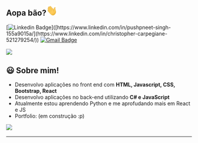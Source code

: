 <h2> Aopa bão?<img src="https://raw.githubusercontent.com/ABSphreak/ABSphreak/master/gifs/Hi.gif" width="30px"></h2>

[![Linkedin Badge](https://img.shields.io/badge/-Christopher_Rocha-blue?style=flat-square&logo=Linkedin&logoColor=white&link=[https://www.linkedin.com/in/christopher-carpegiane-521279254/](https://www.linkedin.com/in/christopher-carpegiane-521279254/)](https://www.linkedin.com/in/christopher-carpegiane-521279254/))]([https://www.linkedin.com/in/pushpneet-singh-155a9015a/](https://www.linkedin.com/in/christopher-carpegiane-521279254/)) 
[![Gmail Badge](https://img.shields.io/badge/-christophercarpegiane.dev@gmail.com-c14438?style=flat-square&logo=Gmail&logoColor=white&link=mailto:christophercarpegiane.dev@gmail.com)](mailto:christophercarpegiane.dev@gmail.com)

<img align='center' src='https://user-images.githubusercontent.com/5713670/87202985-820dcb80-c2b6-11ea-9f56-7ec461c497c3.gif' width='200"'>

## 😃 Sobre mim!

- Desenvolvo aplicações no front end com **HTML, Javascript, CSS, Bootstrap, React**
- Desenvolvo aplicações no back-end utilizando **C# e JavaScript**
- Atualmente estou aprendendo Python e me aprofudando mais em React e JS
- Portfolio: (em construção :p)

<img src="https://i.pinimg.com/originals/aa/d6/7a/aad67ae1bf5c93d323ee652caba537ba.gif" width=300px>

------
